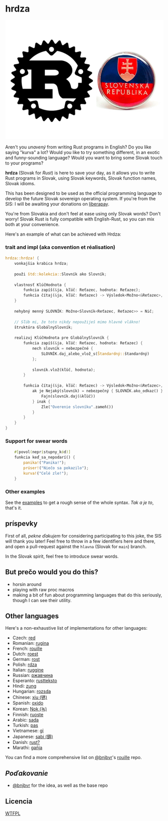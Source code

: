 # hrdza

![](https://github.com/almindor/hrdza/raw/master/logo.jpeg)

Aren't you _unavený_ from writing Rust programs in English? Do you like saying
"kurva" a lot? Would you like to try something different, in an exotic and
funny-sounding language? Would you want to bring some Slovak touch to your
programs?

**hrdza** (Slovak for _Rust_) is here to save your day, as it allows you to
write Rust programs in Slovak, using Slovak keywords, Slovak function names,
Slovak idioms.

This has been designed to be used as the official programming language to
develop the future Slovak sovereign operating system. If you're from the SIS: I will be awaiting your donations on
[liberapay](https://liberapay.com/almindor/).

You're from Slovakia and don't feel at ease using only Slovak words? Don't worry!
Slovak Rust is fully compatible with English-Rust, so you can mix both at your
convenience.

Here's an example of what can be achieved with Hrdza:

### trait and impl (aka convention et réalisation)

```rust
hrdza::hrdza! {
    vonkajšia krabica hrdza;

    použi štd::kolekcia::Slovník ako Slovník;

    vlastnosť KlúčHodnota {
        funkcia zapíš(&ja, kľúč: Reťazec, hodnota: Reťazec);
        funkcia čítaj(&ja, kľúč: Reťazec) -> Výsledok<Možno<&Reťazec>, Reťazec>;
    }

    nehybný menný SLOVNÍK: Možno<Slovník<Reťazec, Reťazec>> = Nič;

    // Sľúb mi, že toto nikdy nepoužiješ mimo hlavné vlákno!
    štruktúra GlobálnySlovník;

    realizuj KlúčHodnota pre GlobálnySlovník {
        funkcia zapíš(&ja, kľúč: Reťazec, hodnota: Reťazec) {
            nech slovník = nebezpečné {
                SLOVNÍK.daj_alebo_vlož_s(Štandardný::štandardný)
            };

            slovník.vlož(kľúč, hodnota);
        }

        funkcia čítaj(&ja, kľúč: Reťazec) -> Výsledok<Možno<&Reťazec>, Reťazec> {
            ak je Nejaký(slovník) = nebezpečný { SLOVNÍK.ako_odkaz() } {
                Fajn(slovník.daj(&kľúč))
            } inak {
                Zle("Overenie slovníku".zameň())
            }
        }
    }
}
```

### Support for swear words

```rust
    #[povol(neprístupny_kód)]
    funkcia keď_sa_nepodarí() {
        panika!("Panika!");
        prúser!("Niečo sa pokazilo");
        kurva!("Celé zle!");
    }
```

### Other examples

See the [examples](./examples/src/main.rs) to get a rough sense of the whole
syntax. _Tak a je to_, that's it.

## príspevky

First of all, _pekne ďakujem_ for considering participating to this joke, the
SIS will thank you later! Feel free to throw in a few identifiers
here and there, and open a pull-request against the `hlavna` (Slovak for
`main`) branch.

In the Slovak spirit, feel free to introduce swear words.

## But prečo would you do this?

- horsin around
- playing with raw proc macros
- making a bit of fun about programming languages that do this seriously,
  though I can see their utility.

## Other languages

Here's a non-exhaustive list of implementations for other languages:

* Czech: [red](https://github.com/radekvit/rez)
* Romanian: [rugina](https://github.com/aionescu/rugina)
* French: [rouille](https://github.com/bnjbvr/rouille)
* Dutch: [roest](https://github.com/jeroenhd/roest)
* German: [rost](https://github.com/michidk/rost)
* Polish: [rdza](https://github.com/phaux/rdza)
* Italian: [ruggine](https://github.com/DamianX/ruggine)
* Russian: [ржавчина](https://github.com/FluxIndustries/rzhavchina)
* Esperanto: [rustteksto](https://github.com/dscottboggs/rustteksto)
* Hindi: [zung](https://github.com/rishit-khandelwal/zung)
* Hungarian: [rozsda](https://github.com/jozsefsallai/rozsda)
* Chinese: [xiu (锈)](https://github.com/lucifer1004/xiu)
* Spanish: [oxido](https://github.com/fdschonborn/oxido)
* Korean: [Nok (녹)](https://github.com/Alfex4936/nok)
* Finnish: [ruoste](https://github.com/vkoskiv/ruoste)
* Arabic: [sada](https://github.com/LAYGATOR/sada)
* Turkish: [pas](https://github.com/ekimb/pas)
* Vietnamese: [gỉ](https://github.com/Huy-Ngo/gir)
* Japanese: [sabi (錆)](https://github.com/yuk1ty/sabi)
* Danish: [rust?](https://github.com/LunaTheFoxgirl/rust-dk)
* Marathi: [gan̄ja](https://github.com/pranavgade20/ganja)

You can find a more comprehensive list on [@bnjbvr](https://github.com/bnjbvr)'s [rouille](https://github.com/bnjbvr/rouille#other-languages) repo.

## _Poďakovanie_

* [@bnjbvr](https://github.com/bnjbvr) for the idea, as well as the base repo

## Licencia

[WTFPL](http://www.wtfpl.net/)